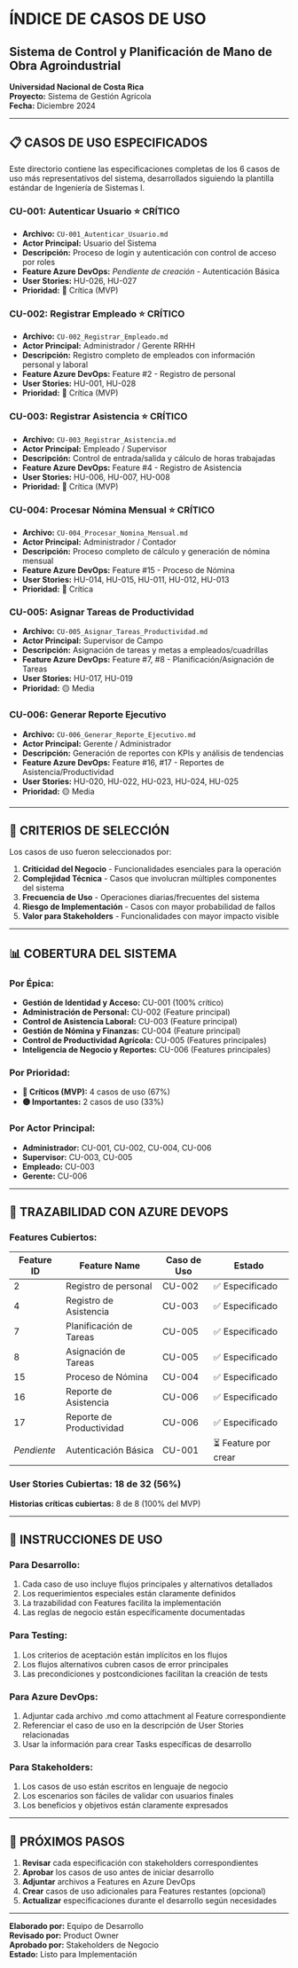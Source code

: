 # ÍNDICE DE CASOS DE USO
## Sistema de Control y Planificación de Mano de Obra Agroindustrial

**Universidad Nacional de Costa Rica**  
**Proyecto:** Sistema de Gestión Agrícola  
**Fecha:** Diciembre 2024

---

## 📋 CASOS DE USO ESPECIFICADOS

Este directorio contiene las especificaciones completas de los 6 casos de uso más representativos del sistema, desarrollados siguiendo la plantilla estándar de Ingeniería de Sistemas I.

### **CU-001: Autenticar Usuario** ⭐ **CRÍTICO**
- **Archivo:** `CU-001_Autenticar_Usuario.md`
- **Actor Principal:** Usuario del Sistema
- **Descripción:** Proceso de login y autenticación con control de acceso por roles
- **Feature Azure DevOps:** *Pendiente de creación* - Autenticación Básica
- **User Stories:** HU-026, HU-027
- **Prioridad:** 🔴 Crítica (MVP)

### **CU-002: Registrar Empleado** ⭐ **CRÍTICO**
- **Archivo:** `CU-002_Registrar_Empleado.md`
- **Actor Principal:** Administrador / Gerente RRHH
- **Descripción:** Registro completo de empleados con información personal y laboral
- **Feature Azure DevOps:** Feature #2 - Registro de personal
- **User Stories:** HU-001, HU-028
- **Prioridad:** 🔴 Crítica (MVP)

### **CU-003: Registrar Asistencia** ⭐ **CRÍTICO**
- **Archivo:** `CU-003_Registrar_Asistencia.md`
- **Actor Principal:** Empleado / Supervisor
- **Descripción:** Control de entrada/salida y cálculo de horas trabajadas
- **Feature Azure DevOps:** Feature #4 - Registro de Asistencia
- **User Stories:** HU-006, HU-007, HU-008
- **Prioridad:** 🔴 Crítica (MVP)

### **CU-004: Procesar Nómina Mensual** ⭐ **CRÍTICO**
- **Archivo:** `CU-004_Procesar_Nomina_Mensual.md`
- **Actor Principal:** Administrador / Contador
- **Descripción:** Proceso completo de cálculo y generación de nómina mensual
- **Feature Azure DevOps:** Feature #15 - Proceso de Nómina
- **User Stories:** HU-014, HU-015, HU-011, HU-012, HU-013
- **Prioridad:** 🔴 Crítica

### **CU-005: Asignar Tareas de Productividad**
- **Archivo:** `CU-005_Asignar_Tareas_Productividad.md`
- **Actor Principal:** Supervisor de Campo
- **Descripción:** Asignación de tareas y metas a empleados/cuadrillas
- **Feature Azure DevOps:** Feature #7, #8 - Planificación/Asignación de Tareas
- **User Stories:** HU-017, HU-019
- **Prioridad:** 🟡 Media

### **CU-006: Generar Reporte Ejecutivo**
- **Archivo:** `CU-006_Generar_Reporte_Ejecutivo.md`
- **Actor Principal:** Gerente / Administrador
- **Descripción:** Generación de reportes con KPIs y análisis de tendencias
- **Feature Azure DevOps:** Feature #16, #17 - Reportes de Asistencia/Productividad
- **User Stories:** HU-020, HU-022, HU-023, HU-024, HU-025
- **Prioridad:** 🟡 Media

---

## 🎯 CRITERIOS DE SELECCIÓN

Los casos de uso fueron seleccionados por:

1. **Criticidad del Negocio** - Funcionalidades esenciales para la operación
2. **Complejidad Técnica** - Casos que involucran múltiples componentes del sistema
3. **Frecuencia de Uso** - Operaciones diarias/frecuentes del sistema
4. **Riesgo de Implementación** - Casos con mayor probabilidad de fallos
5. **Valor para Stakeholders** - Funcionalidades con mayor impacto visible

---

## 📊 COBERTURA DEL SISTEMA

### **Por Épica:**
- **Gestión de Identidad y Acceso:** CU-001 (100% crítico)
- **Administración de Personal:** CU-002 (Feature principal)
- **Control de Asistencia Laboral:** CU-003 (Feature principal)
- **Gestión de Nómina y Finanzas:** CU-004 (Feature principal)
- **Control de Productividad Agrícola:** CU-005 (Features principales)
- **Inteligencia de Negocio y Reportes:** CU-006 (Features principales)

### **Por Prioridad:**
- **🔴 Críticos (MVP):** 4 casos de uso (67%)
- **🟡 Importantes:** 2 casos de uso (33%)

### **Por Actor Principal:**
- **Administrador:** CU-001, CU-002, CU-004, CU-006
- **Supervisor:** CU-003, CU-005
- **Empleado:** CU-003
- **Gerente:** CU-006

---

## 🔗 TRAZABILIDAD CON AZURE DEVOPS

### **Features Cubiertos:**
| Feature ID | Feature Name | Caso de Uso | Estado |
|---|---|---|---|
| 2 | Registro de personal | CU-002 | ✅ Especificado |
| 4 | Registro de Asistencia | CU-003 | ✅ Especificado |
| 7 | Planificación de Tareas | CU-005 | ✅ Especificado |
| 8 | Asignación de Tareas | CU-005 | ✅ Especificado |
| 15 | Proceso de Nómina | CU-004 | ✅ Especificado |
| 16 | Reporte de Asistencia | CU-006 | ✅ Especificado |
| 17 | Reporte de Productividad | CU-006 | ✅ Especificado |
| *Pendiente* | Autenticación Básica | CU-001 | ⏳ Feature por crear |

### **User Stories Cubiertas:** 18 de 32 (56%)
**Historias críticas cubiertas:** 8 de 8 (100% del MVP)

---

## 📝 INSTRUCCIONES DE USO

### **Para Desarrollo:**
1. Cada caso de uso incluye flujos principales y alternativos detallados
2. Los requerimientos especiales están claramente definidos
3. La trazabilidad con Features facilita la implementación
4. Las reglas de negocio están específicamente documentadas

### **Para Testing:**
1. Los criterios de aceptación están implícitos en los flujos
2. Los flujos alternativos cubren casos de error principales
3. Las precondiciones y postcondiciones facilitan la creación de tests

### **Para Azure DevOps:**
1. Adjuntar cada archivo .md como attachment al Feature correspondiente
2. Referenciar el caso de uso en la descripción de User Stories relacionadas
3. Usar la información para crear Tasks específicas de desarrollo

### **Para Stakeholders:**
1. Los casos de uso están escritos en lenguaje de negocio
2. Los escenarios son fáciles de validar con usuarios finales
3. Los beneficios y objetivos están claramente expresados

---

## 🚀 PRÓXIMOS PASOS

1. **Revisar** cada especificación con stakeholders correspondientes
2. **Aprobar** los casos de uso antes de iniciar desarrollo
3. **Adjuntar** archivos a Features en Azure DevOps
4. **Crear** casos de uso adicionales para Features restantes (opcional)
5. **Actualizar** especificaciones durante el desarrollo según necesidades

---

**Elaborado por:** Equipo de Desarrollo  
**Revisado por:** Product Owner  
**Aprobado por:** Stakeholders de Negocio  
**Estado:** Listo para Implementación
